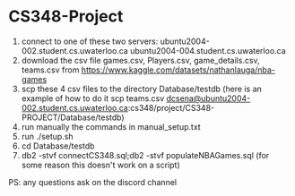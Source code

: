 # CS348-Project
1) connect to one of these two servers: ubuntu2004-002.student.cs.uwaterloo.ca
ubuntu2004-004.student.cs.uwaterloo.ca
2) download the csv file games.csv, Players.csv, game_details.csv, teams.csv from https://www.kaggle.com/datasets/nathanlauga/nba-games
3) scp these 4 csv files to the directory Database/testdb (here is an example of how to do it 
    scp teams.csv dcsena@ubuntu2004-002.student.cs.uwaterloo.ca:cs348/project/CS348-PROJECT/Database/testdb)
4) run manually the commands in manual_setup.txt
5) run ./setup.sh
6) cd Database/testdb
7) db2 -stvf connectCS348.sql;db2 -stvf populateNBAGames.sql (for some reason this doesn't work on a script)

PS: any questions ask on the discord channel

